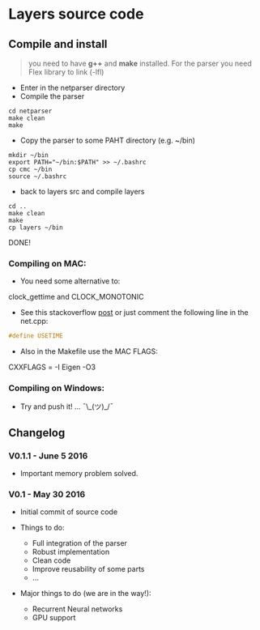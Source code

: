 # Layers source code

## Compile and install

> 
> you need to have **g++** and **make** installed. For the parser you need Flex library to link (-lfl)
>

* Enter in the netparser directory
* Compile the parser


~~~shell
cd netparser
make clean
make
~~~


* Copy the parser to some PAHT directory (e.g. ~/bin)

~~~shell
mkdir ~/bin
export PATH="~/bin:$PATH" >> ~/.bashrc
cp cmc ~/bin
source ~/.bashrc
~~~

* back to layers src and compile layers

~~~shell
cd ..
make clean
make
cp layers ~/bin
~~~

DONE!

### Compiling on MAC:

* You need some alternative to:
 
 clock_gettime and CLOCK_MONOTONIC
 
* See this stackoverflow [post](http://stackoverflow.com/questions/5167269/clock-gettime-alternative-in-mac-os-x) or just comment the following line in the net.cpp:

~~~c
#define USETIME 
~~~

* Also in the Makefile use the MAC FLAGS:
 
 CXXFLAGS = -I Eigen -O3 

### Compiling on Windows:

* Try and push it! ...  ¯\\\_(ツ)_/¯ 



## Changelog


### V0.1.1 - June 5 2016

* Important memory problem solved.


### V0.1 - May 30 2016
 * Initial commit of source code
 
 * Things to do:
 	* Full integration of the parser
 	* Robust implementation 
 	* Clean code
 	* Improve reusability of some parts
 	* ...

 * Major things to do (we are in the way!):
 	* Recurrent Neural networks
 	* GPU support





